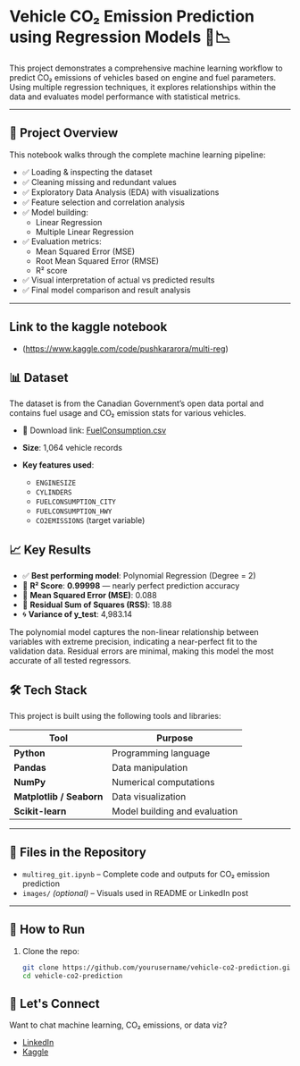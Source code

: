 
# Vehicle CO₂ Emission Prediction using Regression Models 🚗📉

This project demonstrates a comprehensive machine learning workflow to predict CO₂ emissions of vehicles based on engine and fuel parameters. Using multiple regression techniques, it explores relationships within the data and evaluates model performance with statistical metrics.

---

## 📌 Project Overview

This notebook walks through the complete machine learning pipeline:

- ✅ Loading & inspecting the dataset
- ✅ Cleaning missing and redundant values
- ✅ Exploratory Data Analysis (EDA) with visualizations
- ✅ Feature selection and correlation analysis
- ✅ Model building:
  - Linear Regression
  - Multiple Linear Regression
- ✅ Evaluation metrics:
  - Mean Squared Error (MSE)
  - Root Mean Squared Error (RMSE)
  - R² score
- ✅ Visual interpretation of actual vs predicted results
- ✅ Final model comparison and result analysis

---
## Link to the kaggle notebook
-  (https://www.kaggle.com/code/pushkararora/multi-reg)

## 📊 Dataset
The dataset is from the Canadian Government’s open data portal and contains fuel usage and CO₂ emission stats for various vehicles.

- 📎 Download link: [FuelConsumption.csv](https://cf-courses-data.s3.us.cloud-object-storage.appdomain.cloud/IBMDeveloperSkillsNetwork-ML0101EN-SkillsNetwork/labs/Module%202/data/FuelConsumptionCo2.csv)

- **Size**: 1,064 vehicle records
- **Key features used**:
  - `ENGINESIZE`
  - `CYLINDERS`
  - `FUELCONSUMPTION_CITY`
  - `FUELCONSUMPTION_HWY`
  - `CO2EMISSIONS` (target variable)


## 📈 Key Results

- ✅ **Best performing model**: Polynomial Regression (Degree = 2)
- 🎯 **R² Score**: **0.99998** — nearly perfect prediction accuracy
- 🧮 **Mean Squared Error (MSE)**: 0.088
- 🧾 **Residual Sum of Squares (RSS)**: 18.88
- 🌀 **Variance of y_test**: 4,983.14

The polynomial model captures the non-linear relationship between variables with extreme precision, indicating a near-perfect fit to the validation data. Residual errors are minimal, making this model the most accurate of all tested regressors.



## 🛠️ Tech Stack

This project is built using the following tools and libraries:

| Tool | Purpose |
|------|---------|
| **Python** | Programming language |
| **Pandas** | Data manipulation |
| **NumPy** | Numerical computations |
| **Matplotlib / Seaborn** | Data visualization |
| **Scikit-learn** | Model building and evaluation |

---

## 📁 Files in the Repository

- `multireg_git.ipynb` – Complete code and outputs for CO₂ emission prediction
- `images/` *(optional)* – Visuals used in README or LinkedIn post

---

## 🚀 How to Run

1. Clone the repo:
   ```bash
   git clone https://github.com/yourusername/vehicle-co2-prediction.git
   cd vehicle-co2-prediction
   
## 🤝 Let's Connect

Want to chat machine learning, CO₂ emissions, or data viz?
- [LinkedIn]([https://www.linkedin.com/in/your-profile/](https://www.linkedin.com/in/pushkar-arora-0b3599356/))
- [Kaggle](https://www.kaggle.com/pushkararora)
